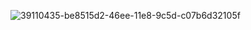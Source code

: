 ![39110435-be8515d2-46ee-11e8-9c5d-c07b6d32105f](https://user-images.githubusercontent.com/10562584/41346714-11c08156-6f25-11e8-919a-974805cfab9b.png)
